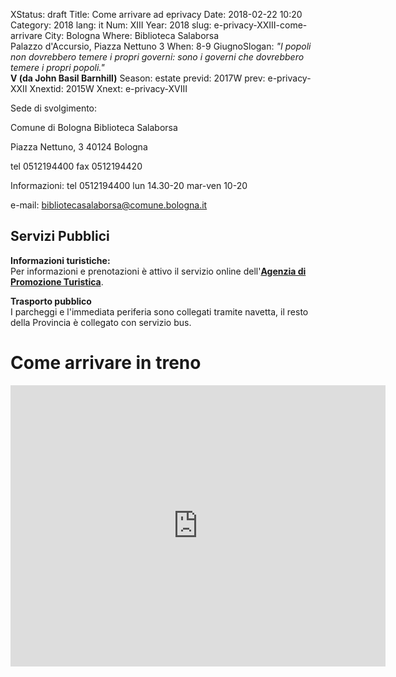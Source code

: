 XStatus: draft
Title: Come arrivare ad eprivacy
Date: 2018-02-22 10:20
Category: 2018
lang: it
Num: XIII
Year: 2018
slug: e-privacy-XXIII-come-arrivare
City: Bologna
Where: Biblioteca Salaborsa<br/>Palazzo d'Accursio, Piazza Nettuno 3
When: 8-9 GiugnoSlogan: <i>"I popoli non dovrebbero temere i propri governi: sono i governi che dovrebbero temere i propri popoli."</i><br/><b>V (da John Basil Barnhill)</b>
Season: estate
previd: 2017W
prev: e-privacy-XXII
Xnextid: 2015W
Xnext: e-privacy-XVIII


Sede di svolgimento:

Comune di Bologna
Biblioteca Salaborsa

Piazza Nettuno, 3
40124 Bologna

tel 0512194400
fax 0512194420

Informazioni:
tel 0512194400
lun 14.30-20
mar-ven 10-20

e-mail: bibliotecasalaborsa@comune.bologna.it

<h2>Servizi Pubblici</h2>

<p><strong>Informazioni turistiche:<br /></strong>
Per informazioni e prenotazioni &egrave; attivo il servizio online dell'<strong><a href="http://www.bolognawelcome.com/informazioni-turistiche//" target="_blank" title="APT Bologna">Agenzia di Promozione Turistica</a></strong>.</p>

<p><strong>Trasporto pubblico</strong>
<br>
I parcheggi e l'immediata periferia sono collegati tramite navetta, il resto della Provincia &egrave; collegato con servizio bus.


# Come arrivare in treno

<iframe src="https://www.google.com/maps/embed?pb=!1m28!1m12!1m3!1d11382.91352925165!2d11.334835638837605!3d44.500232065620324!2m3!1f0!2f0!3f0!3m2!1i1024!2i768!4f13.1!4m13!3e2!4m5!1s0x477fd49ebfab350f%3A0xceb69b8aad3e1190!2sStazione+Bologna+Centrale%2C+Piazza+Maggiore%2C+Bologna%2C+BO!3m2!1d44.5059073!2d11.3433694!4m5!1s0x477fd4bfc278adc1%3A0xc266fcbe4097cdfd!2sBiblioteca+Salaborsa%2C+Piazza+del+Nettuno%2C+3%2C+40124+Bologna+BO!3m2!1d44.494727999999995!2d11.3418228!5e0!3m2!1sit!2sit!4v1519410413011" width="600" height="450" frameborder="0" style="border:0" allowfullscreen></iframe>




